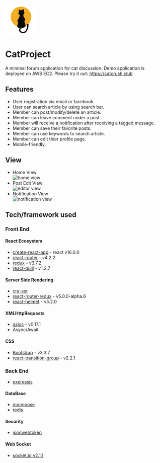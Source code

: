 <img src="./build/favicon.ico" width="100" height="100">

# CatProject
A minimal forum application for cat discussion.
Demo application is deployed on AWS EC2. Please try it out: https://catcrush.club

## Features
* User registration via email or facebook.
* User can search article by using search bar.
* Member can post/modify/delete an article.
* Member can leave comment under a post.
* Member will receive a notification after receiving a tagged message.
* Member can save their favorite posts.
* Member can use keywords to search article.
* Member can edit thier profile page.
* Mobile-friendly.

## View
* Home View
<br>![home view](https://imgur.com/P3AN4gy.jpg)
* Post Edit View
<br>![editor view](https://imgur.com/hjP1kOE.jpg)
* Notification View
<br>![notification view](https://imgur.com/bvR080H.jpg)

## Tech/framework used
### Front End
#### React Ecosystem
* [create-react-app](https://github.com/facebook/create-react-app) - react v16.0.0
* [react-router](https://github.com/ReactTraining/react-router/tree/master/packages/react-router-dom) - v4.2.2
* [redux](https://github.com/reduxjs/redux) - v3.7.2
* [react-quill](https://github.com/zenoamaro/react-quill) - v1.2.7
#### Server Side Rendering
* [cra-ssr](https://github.com/cereallarceny/cra-ssr)
* [react-router-redux](https://github.com/reactjs/react-router-redux) - v5.0.0-alpha.6
* [react-helmet](https://github.com/nfl/react-helmet) - v5.2.0
#### XMLHttpRequests
* [axios](https://github.com/axios/axios) - v0.17.1
* Async/Await
#### CSS
* [Bootstrap](https://github.com/twbs/bootstrap) - v3.3.7
* [react-transition-group](https://github.com/reactjs/react-transition-group) - v2.2.1
### Back End
* [expressjs](https://github.com/expressjs/express)
#### DataBase
* [mongoose](https://github.com/Automattic/mongoose)
* [redis](https://github.com/antirez/redis)
#### Security
* [jsonwebtoken](https://github.com/auth0/node-jsonwebtoken)
#### Web Socket
* [socket.io v2.1.1](https://github.com/socketio/socket.io)
